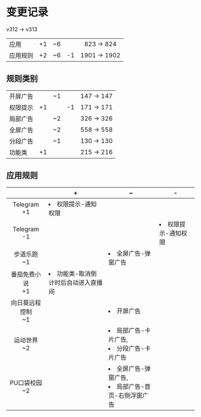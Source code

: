 # 变更记录

v312 -> v313

||||||
|-|:-:|:-:|:-:|:-:|
|应用|+1|~6||823 -> 824|
|应用规则|+2|~6|-1|1901 -> 1902|

## 规则类别

||||||
|-|:-:|:-:|:-:|:-:|
|开屏广告||~1||147 -> 147|
|权限提示|+1||-1|171 -> 171|
|局部广告||~2||326 -> 326|
|全屏广告||~2||558 -> 558|
|分段广告||~1||130 -> 130|
|功能类|+1|||215 -> 216|

## 应用规则

||+|~|-|
|:-:|-|-|-|
|Telegram<br>+1|<li>权限提示-通知权限|||
|Telegram<br>-1|||<li>权限提示-通知权限|
|步道乐跑<br>~1||<li>全屏广告-弹窗广告||
|番茄免费小说<br>+1|<li>功能类-取消倒计时后自动进入直播间|||
|向日葵远程控制<br>~1||<li>开屏广告||
|运动世界<br>~2||<li>局部广告-卡片广告,<li>分段广告-卡片广告||
|PU口袋校园<br>~2||<li>全屏广告-弹窗广告,<li>局部广告-首页-右侧浮窗广告||
